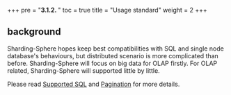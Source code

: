 +++
pre = "<b>3.1.2. </b>"
toc = true
title = "Usage standard"
weight = 2
+++

## background

Sharding-Sphere hopes keep best compatibilities with SQL and single node database's behaviours, but distributed scenario is more complicated than before. Sharding-Sphere will focus on big data for OLAP firstly. For OLAP related, Sharding-Sphere will supported little by little.

Please read [Supported SQL](/features/sharding/usage-standard/sql) and [Pagination](/features/sharding/usage-standard/pagination) for more details.
